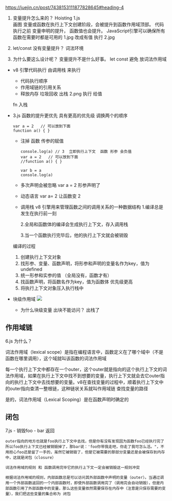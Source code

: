 https://juejin.cn/post/7438153111877828645#heading-4

1. 变量提升怎么来的？ Hoisting
  1.js  
  画图
  变量或函数在执行上下文创建阶段，会被提升到函数作用域顶部。
  代码执行之前
  变量申明的提升， 函数值也会提升。 JavaScript引擎可以确保所有函数在需要时都是可用的
  1.jpg 改成有值
  执行 2.jpg 

2. let/const 没有变量提升？
  词法环境

3. 为什么要这么设计呢？
  变量提升不是什么好事。 let const 避免 放词法作用域

- v8 引擎代码执行 由调用栈 来执行
  - 代码执行顺序
  - 作用域链的引用关系
  - 释放内存  垃圾回收  出栈
  2.png   执行 给值

  fn 入栈

- 3.js
  函数的提升更优先  具有更高的优先级 调换两个的顺序
  ```
  var a = 2   // 可以放到下面
  function a() { }
  ```

  - 注掉 函数 传参的赋值 
    ```
    console.log(a) // 3  立即执行上下文  函数 形参 会负值
    var a = 2   // 可以放到下面
    //function a() { }
    
    var b = a
    console.log(a)
    ```

  - 多次声明会被忽略
    var a = 2  形参声明了 

  - 动态语言  var  a= 2 让函数变 2 

  - 调用栈
    v8 引擎用来管理函数之间的调用关系的一种数据结构
    1.编译总是发生在执行前一刻

    2.全局和函数体的编译会生成执行上下文，存入调用栈

    3.当一个函数执行完毕后，他的执行上下文就会被销毁

  编译的过程
    1. 创建执行上下文对象
    2. 找形参、变量、函数声明，将形参和声明的变量名作为key，值为undefined 
    3. 统一形参和实参的值 （全局没有，函数才有）
    4. 找函数声明，将函数名作为key，值为函数体 优先级更高
    5. 将执行上下文对象压入执行栈中

- 块级作用域
  ![](https://p6-xtjj-sign.byteimg.com/tos-cn-i-73owjymdk6/0b6f98cbaa564acd9c5776504271ab1a~tplv-73owjymdk6-jj-mark-v1:0:0:0:0:5o6Y6YeR5oqA5pyv56S-5Yy6IEAg6Im-6ZuF5rOV5ouJ5ouJ:q75.awebp?rk3s=f64ab15b&x-expires=1732450588&x-signature=ytr2iqhZ5a88sKdqkW%2FfB%2BD2AoE%3D)

  - 为什么块级变量 出块不能访问？   出栈了 

## 作用域链

  6.js  为什么？

  词法作用域（lexical scope）是指在编程语言中，函数定义在了哪个域中（不是函数在哪里调用），这个域就叫该函数的词法作用域

  每一个执行上下文中都存在一个outer，这个outer就是指向的这个执行上下文的词法作用域，如果在执行上下文中找不到想要的变量，执行上下文就会去它outer指向的执行上下文中去找想要的变量。v8在查找变量的过程中，顺着执行上下文中的outer指向查清一整根链，这种链状关系就叫作用域链 查找变量的路径

  是的，词法作用域（Lexical Scoping）是在函数声明时确定的

## 闭包 
  7.js
    - 销毁foo
    - bar 返回 

    outer指向的地方也就是foo执行上下文中去找，但是你有没有发现因为函数foo已经执行完了所以foo执行上下文已经被销毁掉了，那bar说：'foo你带我走吧，你走了我可怎么活。"，不用担心foo还是留了一手的，虽然它被销毁了，但是它被需要的那部分变量还是会被保存到内存中，这就是闭包（closure）
    
    词法作用域的规则 和 函数调用完毕它的执行上下文一定会被销毁这一规则冲突

    根据词法作用域的规则，内部函数总是可以访问其外部函数中声明的变量（outer）。当通过调用一个外部函数返回的一个内部函数时，即使外部函数调用完了（调用完会自动销毁），但是内部函数引用了外部函数中的变量，那么这些变量依然需要保存在内存中（注意是只保存需要的变量），我们把这些变量的集合称为 闭包


